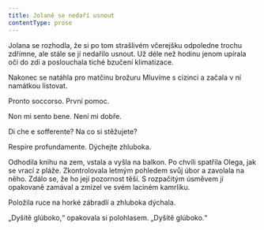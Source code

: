 ```yaml
---
title: Jolaně se nedaří usnout
contentType: prose
---
```


Jolana se rozhodla, že si po tom strašlivém včerejšku odpoledne trochu zdřímne, ale stále se jí nedařilo usnout. Už déle než hodinu jenom upírala oči do zdi a poslouchala tiché bzučení klimatizace.

Nakonec se natáhla pro matčinu brožuru Mluvíme s cizinci a začala v ní namátkou listovat.

Pronto soccorso. První pomoc.

Non mi sento bene. Není mi dobře.

Di che e sofferente? Na co si stěžujete?

Respire profundamente. Dýchejte zhluboka.

Odhodila knihu na zem, vstala a vyšla na balkon. Po chvíli spatřila Olega, jak se vrací z pláže. Zkontrolovala letmým pohledem svůj úbor a zavolala na něho. Zdálo se, že ho její pozornost těší. S rozpačitým úsměvem jí opakovaně zamával a zmizel ve svém laciném kamrlíku.

Položila ruce na horké zábradlí a zhluboka dýchala.

„Dyšítě glúboko,“ opakovala si polohlasem. „Dyšítě glúboko.“
